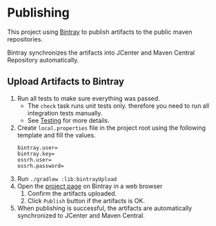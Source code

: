 # Publishing

This project using [Bintray](https://bintray.com/theta4j/maven/theta-code-reader) to publish artifacts to the public maven repositories.

Bintray synchronizes the artifacts into JCenter and Maven Central Repository automatically.

## Upload Artifacts to Bintray

1. Run all tests to make sure everything was passed.
    * The `check` task runs unit tests only. therefore you need to run all integration tests manually.
    * See [Testing](../test) for more details.
2. Create `local.properties` file in the project root using the following template and fill the values.
    ```properties
    bintray.user=
    bintray.key=
    ossrh.user=
    ossrh.password=
    ```
3. Run `./gradlew :lib:bintrayUpload`
4. Open the [project page](https://bintray.com/theta4j/maven/theta-code-reader) on Bintray in a web browser
    1. Confirm the artifacts uploaded.
    2. Click `Publish` button if the artifacts is OK.
5. When publishing is successful, the artifacts are automatically synchronized to JCenter and Maven Central.
